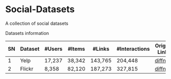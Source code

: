 # Social-Datasets
A collection of social datasets

Datasets information

| SN | Dataset            | \#Users    | \#Items         | \#Links   | \#Interactions | Origin Link                                    |
|----|--------------------|------------|-----------------|-----------|----------------|------------------------------------------------|
| 1  | Yelp               | 17,237     | 38,342          | 143,765   | 204,448        |[diffnet](https://github.com/PeiJieSun/diffnet) |
| 2  | Flickr             | 8,358      | 82,120          | 187,273   | 327,815        |[diffnet](https://github.com/PeiJieSun/diffnet) |